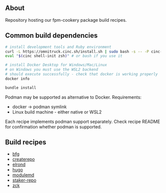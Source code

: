 ## About

Repository hosting our fpm-cookery package build recipes.

## Common build dependencies

```bash
# install development tools and Ruby environment
curl -L https://omnitruck.cinc.sh/install.sh | sudo bash -s -- -P cinc-workstation -v 23.4.1032
eval "$(cinc shell-init zsh)" # or bash if you use it

# install Docker Desktop for Windows/Mac/Linux
# on Windows you must use the WSL2 backend
# should execute successfully - check that docker is working properly
docker info

bundle install
```

Podman may be supported as alternative to Docker. Requirements:

 * docker -> podman symlink
 * Linux build machine - either native or WSL2

Each recipe implements podman support separately. Check recipe README for confirmation whether podman is supported.

## Build recipes

 * [bfg](/recipes/bfg)
 * [createrepo](/recipes/createrepo)
 * [elrond](/recipes/elrond)
 * [hugo](/recipes/hugo)
 * [modulemd](/recipes/modulemd)
 * [staker-repo](/recipes/staker-repo)
 * [zck](/recipes/zck)
